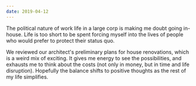 ```yaml
---
date: 2019-04-12
---
```


The political nature of work life in a large corp is making me doubt going in-house. Life is too short to be spent forcing myself into the lives of people who would prefer to protect their status quo.

We reviewed our architect's preliminary plans for house renovations, which is a weird mix of exciting. It gives me energy to see the possibilities, and exhausts me to think about the costs (not only in money, but in time and life disruption). Hopefully the balance shifts to positive thoughts as the rest of my life simplifies.
